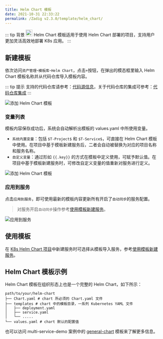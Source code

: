 ```yaml
---
title: Helm Chart 模板
date: 2021-10-31 22:33:22
permalink: /Zadig v2.3.0/template/helm_chart/
---
```


::: tip 背景
<img style="width:22px; height:22px" src="../../../../_images/helm-chart.svg"></img> Helm Chart 模板适用于使用 Helm Chart 部署的项目，支持用户更加灵活高效地部署 K8s 应用。
:::

## 新建模板

依次访问`资产管理`-`模板库`-`Helm Chart`，点击`+`按钮，在弹出的模态框里输入 Helm Chart 模板名称并从代码仓库导入模板内容。

::: tip 提示
支持的代码仓库请参考：[代码源信息](/Zadig%20v2.3.0/settings/codehost/overview/#功能兼容列表)，关于代码仓库的集成可参考：[代码仓库集成](/Zadig%20v2.3.0/settings/codehost/overview/)
:::

![添加 Helm Chart 模板](../../../../_images/create_helm_chart_template.png)

### 变量列表

模板内容保存成功后，系统会自动解析出模板的 values.yaml 中所使用变量。

- `系统内置变量`：包括 `$T-Project$` 和 `$T-Service$`，可直接在 Helm Chart 模板中使用。在项目中基于模板新建服务后，二者会自动被替换为对应的项目名称和服务名称。
- `自定义变量`：通过形如 <span v-pre>`{{.key}}`</span> 的方式在模板中定义使用，可赋予默认值。在项目中基于模板新建服务时，可修改自定义变量的值重新对服务进行定义。

![添加 Helm Chart 模板](../../../../_images/helm_chart_template_variable.png)

### 应用到服务

点击`应用到服务`，即可使用最新的模板内容更新所有开启了`自动同步`的服务配置。

> 对服务开启`自动同步`操作参考[使用模板新建服务](/Zadig%20v2.3.0/project/service/helm/chart/#使用模板新建单个服务)。

![应用到服务](../../../../_images/apply_helm_template_to_service.png)

## 使用模板
在 [K8s Helm Chart 项目](/Zadig%20v2.3.0/project/helm-chart/)中新建服务时可选择从模板导入服务，参考[使用模板新建服务](/Zadig%20v2.3.0/project/service/helm/chart/#使用模板新建单个服务)。

## Helm Chart 模板示例

Helm Chart 模板在组织形态上也是一个完整的 Helm Chart，如下所示：

``` shell
path/to/your/helm-chart
├── Chart.yaml # chart 所必须的 Chart.yaml 文件
├── templates # chart 中的模板目录，一系列 Kubernetes YAML 文件
│   ├── deployment.yaml
│   ├── service.yaml
│   └── .....
└── values.yaml # chart 默认的配置值

```

也可以访问 multi-service-demo 案例中的 [general-chart](https://github.com/koderover/zadig/tree/main/examples/multi-service-demo/general-chart) 模板来了解更多信息。
